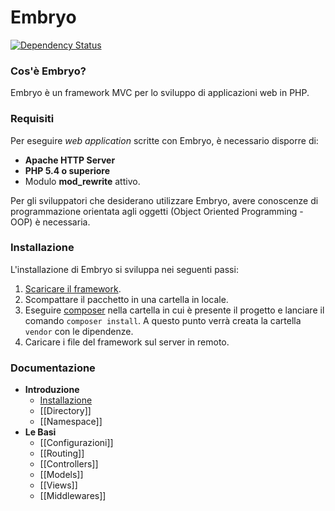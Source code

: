 # Embryo
[![Dependency Status](https://www.versioneye.com/user/projects/5814b830d33a7126ff24ee66/badge.svg?style=flat-square)](https://www.versioneye.com/user/projects/5814b830d33a7126ff24ee66)

### Cos'è Embryo?
Embryo è un framework MVC per lo sviluppo di applicazioni web in PHP.

### Requisiti
Per eseguire _web application_ scritte con Embryo, è necessario disporre di:
* **Apache HTTP Server**
* **PHP 5.4 o superiore** 
* Modulo **mod_rewrite** attivo. 

Per gli sviluppatori che desiderano utilizzare Embryo, avere conoscenze di programmazione orientata agli oggetti (Object Oriented Programming - OOP) è necessaria.

### Installazione
L'installazione di Embryo si sviluppa nei seguenti passi:

1. [Scaricare il framework](https://github.com/davidecesarano/Embryo-Framework/archive/master.zip).
2. Scompattare il pacchetto in una cartella in locale.
3. Eseguire [composer](https://getcomposer.org/) nella cartella in cui è presente il progetto e lanciare il comando `composer install`. A questo punto verrà creata la cartella `vendor` con le dipendenze.
4. Caricare i file del framework sul server in remoto.

### Documentazione

* **Introduzione**
    * [Installazione](https://github.com/davidecesarano/Embryo-Framework/wiki)
    * [[Directory]]
    * [[Namespace]]
* **Le Basi**
    * [[Configurazioni]]
    * [[Routing]]
    * [[Controllers]]
    * [[Models]]
    * [[Views]]
    * [[Middlewares]]
